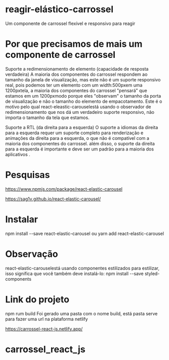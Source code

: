 # reagir-elástico-carrossel
Um componente de carrossel flexível e responsivo para reagir

# Por que precisamos de mais um componente de carrossel
Suporte a redimensionamento de elemento (capacidade de resposta verdadeira)
A maioria dos componentes do carrossel respondem ao tamanho da janela de visualização, mas este não é um suporte responsivo real, pois podemos ter um elemento com um width:500pxem uma 1200pxtela, a maioria dos componentes do carrossel "pensará" que estamos em um 1200pxmodo porque eles "observam" o tamanho da porta de visualização e não o tamanho do elemento de empacotamento. Este é o motivo pelo qual react-eleastic-carouselestá usando o observador de redimensionamento que nos dá um verdadeiro suporte responsivo, não importa o tamanho da tela que estamos.


Suporte a RTL (da direita para a esquerda) O suporte a idiomas da direita para a esquerda requer um suporte completo para renderização e animações da direita para a esquerda, o que não é compatível com a maioria dos componentes do carrossel. além disso, o suporte da direita para a esquerda é importante e deve ser um padrão para a maioria dos aplicativos .

# Pesquisas
https://www.npmjs.com/package/react-elastic-carousel

https://sag1v.github.io/react-elastic-carousel/


# Instalar
npm install --save react-elastic-carousel
ou
yarn add react-elastic-carousel

# Observação
react-elastic-carouselestá usando componentes estilizados para estilizar, isso significa que você também deve instalá-lo:
npm install --save styled-components

# Link do projeto
npm rum build
Foi gerado uma pasta com o nome build, está pasta serve para fazer uma url 
na plataforma netlify

https://carrossel-react-js.netlify.app/




# carrossel_react_js
